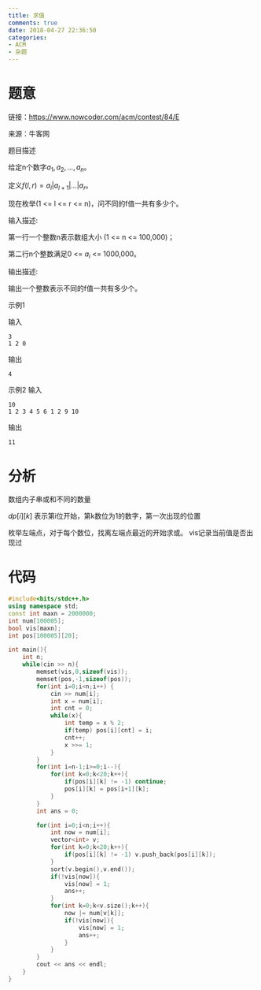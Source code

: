 ```yaml
---
title: 求值
comments: true
date: 2018-04-27 22:36:50
categories:
- ACM
- 杂题
---
```


# 题意
链接：https://www.nowcoder.com/acm/contest/84/E

来源：牛客网

题目描述 

给定n个数字$a_1, a_2, ..., a_n$。

定义$f(l, r) = a_l | a_{l+1}| ... | a_r$。

现在枚举(1 <= l <= r <= n)，问不同的f值一共有多少个。

输入描述:

第一行一个整数n表示数组大小 (1 <= n <= 100,000)；

第二行n个整数满足0 <= $a_i$ <= 1000,000。

输出描述:

输出一个整数表示不同的f值一共有多少个。

示例1

输入
```
3
1 2 0
```
输出
```
4
```
示例2
输入
```
10
1 2 3 4 5 6 1 2 9 10
```
输出
```
11
```
# 分析
数组内子串或和不同的数量

$dp[i][k]$ 表示第i位开始，第k数位为1的数字，第一次出现的位置

枚举左端点，对于每个数位，找离左端点最近的开始求或。 vis记录当前值是否出现过

# 代码
```cpp
#include<bits/stdc++.h>
using namespace std;
const int maxn = 2000000;
int num[100005];
bool vis[maxn];
int pos[100005][20];

int main(){
    int n;
    while(cin >> n){
        memset(vis,0,sizeof(vis));
        memset(pos,-1,sizeof(pos));
        for(int i=0;i<n;i++) {
            cin >> num[i];
            int x = num[i];
            int cnt = 0;
            while(x){
                int temp = x % 2;
                if(temp) pos[i][cnt] = i;
                cnt++;
                x >>= 1;
            }
        }
        for(int i=n-1;i>=0;i--){
            for(int k=0;k<20;k++){
                if(pos[i][k] != -1) continue;
                pos[i][k] = pos[i+1][k];
            }
        }
        int ans = 0;

        for(int i=0;i<n;i++){
            int now = num[i];
            vector<int> v;
            for(int k=0;k<20;k++){
                if(pos[i][k] != -1) v.push_back(pos[i][k]);
            }
            sort(v.begin(),v.end());
            if(!vis[now]){
                vis[now] = 1;
                ans++;
            }
            for(int k=0;k<v.size();k++){
                now |= num[v[k]];
                if(!vis[now]){
                    vis[now] = 1;
                    ans++;
                }
            }
        }
        cout << ans << endl;
    }
}
```